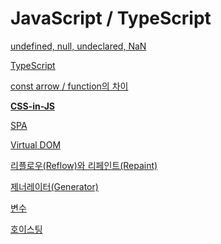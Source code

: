 # JavaScript / TypeScript

[undefined, null, undeclared, NaN](./JavaScript%20&%20TypeScript/undefined,%20null,%20undeclared,%20NaN.md)

[TypeScript](./JavaScript%20&%20TypeScript/TypeScript.md)

[const arrow / function의 차이](.%2FJavaScript%2520%26%2520TypeScript%2Fconst%2520arrow%2520function%EC%9D%98%2520%EC%B0%A8%EC%9D%B4.md)

[**CSS-in-JS**](./JavaScript%20&%20TypeScript/CSS-in-JS.md)

[SPA](./JavaScript%20&%20TypeScript/SPA.md)

[Virtual DOM](./JavaScript%20&%20TypeScript/Virtual%20DOM.md)

[리플로우(Reflow)와 리페인트(Repaint)](<./JavaScript%20&%20TypeScript/리플로우(Reflow)와%20리페인트(Repaint).md>)

[제너레이터(Generator)](<./JavaScript & TypeScript/제너레이터(Generator).md>)

[변수](./JavaScript%20&%20TypeScript/변수.md)

[호이스팅](./JavaScript%20&%20TypeScript/호이스팅.md)

